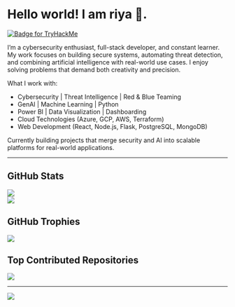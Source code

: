 # Hello world! I am riya 👾.

[<img src="https://tryhackme-badges.s3.amazonaws.com/aryanvarale.png" alt="Badge for TryHackMe" />](https://tryhackme.com/p/aryanvarale)

I’m a cybersecurity enthusiast, full-stack developer, and constant learner. My work focuses on building secure systems, automating threat detection, and combining artificial intelligence with real-world use cases. I enjoy solving problems that demand both creativity and precision.

What I work with:
- Cybersecurity | Threat Intelligence | Red & Blue Teaming
- GenAI | Machine Learning | Python
- Power BI | Data Visualization | Dashboarding
- Cloud Technologies (Azure, GCP, AWS, Terraform)
- Web Development (React, Node.js, Flask, PostgreSQL, MongoDB)

Currently building projects that merge security and AI into scalable platforms for real-world applications.

---

## GitHub Stats
![](https://github-readme-streak-stats.herokuapp.com/?user=aryanvarale&theme=vue-dark&hide_border=false)<br/>
![](https://github-readme-stats.vercel.app/api/top-langs/?username=aryanvarale&theme=vue-dark&hide_border=false&include_all_commits=false&count_private=false&layout=compact)

## GitHub Trophies
![](https://github-profile-trophy.vercel.app/?username=aryanvarale&theme=radical&no-frame=true&no-bg=false&margin-w=4)

## Top Contributed Repositories
![](https://github-contributor-stats.vercel.app/api?username=aryanvarale&limit=5&theme=gruvbox&combine_all_yearly_contributions=true)

---
[![](https://visitcount.itsvg.in/api?id=aryanvarale&icon=3&color=0)](https://visitcount.itsvg.in)
